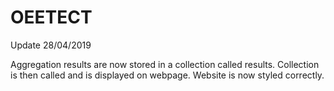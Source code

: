 # OEETECT
Update 28/04/2019

Aggregation results are now stored in a collection called results.
Collection is then called and is displayed on webpage.
Website is now styled correctly.

